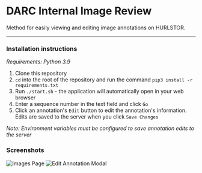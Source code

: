 # DARC Internal Image Review
Method for easily viewing and editing image annotations on HURLSTOR. 

***

### Installation instructions

_Requirements: Python 3.9_

1. Clone this repository
2. `cd` into the root of the repository and run the command `pip3 install -r requirements.txt`
3. Run `./start.sh` - the application will automatically open in your web browser
4. Enter a sequence number in the text field and click `Go`
5. Click an annotation's `Edit` button to edit the annotation's information. Edits are saved to the server when you click `Save Changes` 

_Note: Environment variables must be configured to save annotation edits to the server_

### Screenshots

![Images Page](https://i.imgur.com/bcYIwOO.png)
![Edit Annotation Modal](https://i.imgur.com/fJlaqO6.png)
